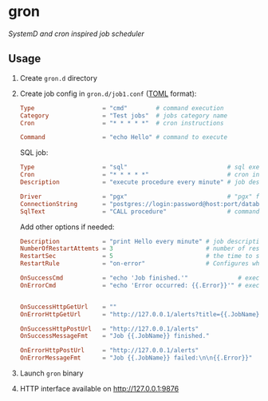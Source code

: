 # gron

*SystemD and cron inspired job scheduler*

## Usage

1. Create `gron.d` directory
2. Create job config in `gron.d/job1.conf` ([TOML](https://en.wikipedia.org/wiki/TOML) format):
    ```toml
    Type                   = "cmd"        # command execution
    Category               = "Test jobs"  # jobs category name
    Cron                   = "* * * * *"  # cron instructions

    Command                = "echo Hello" # command to execute
    ```

    SQL job:
    ```toml
    Type                   = "sql"                            # sql execution
    Cron                   = "* * * * *"                      # cron instructions
    Description            = "execute procedure every minute" # job description

    Driver                 = "pgx"                            # "pgx" for Postgresql, "oracle" for Oracle, "sqlserver" for Microsoft SQL Server
    ConnectionString       = "postgres://login:password@host:port/database?sslmode=disable" # each driver has different syntax
    SqlText                = "CALL procedure"                 # command to execute
    ```

    Add other options if needed:
    ```toml
    Description            = "print Hello every minute" # job description
    NumberOfRestartAttemts = 3                          # number of restart attemts
    RestartSec             = 5                          # the time to sleep before restarting a job (seconds)
    RestartRule            = "on-error"                 # Configures whether the job shall be restarted when the job process exits

    OnSuccessCmd           = "echo 'Job finished.'"              # execute cmd on job success
    OnErrorCmd             = "echo 'Error occurred: {{.Error}}'" # execute cmd on job error


	OnSuccessHttpGetUrl    = ""
	OnErrorHttpGetUrl      = "http://127.0.0.1/alerts?title={{.JobName}}%20failed&message={{.Error}}&tags=warning"

    OnSuccessHttpPostUrl   = "http://127.0.0.1/alerts"
    OnSuccessMessageFmt    = "Job {{.JobName}} finished."

    OnErrorHttpPostUrl     = "http://127.0.0.1/alerts"
    OnErrorMessageFmt      = "Job {{.JobName}} failed:\n\n{{.Error}}"
    ```
3. Launch `gron` binary
4. HTTP interface available on http://127.0.0.1:9876
